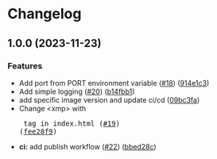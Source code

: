 # Changelog

## 1.0.0 (2023-11-23)


### Features

* Add port from PORT environment variable ([#18](https://github.com/martinbacon/docker-hello-world/issues/18)) ([914e1c3](https://github.com/martinbacon/docker-hello-world/commit/914e1c3f270424842b711466df25937a35ca835e))
* Add simple logging ([#20](https://github.com/martinbacon/docker-hello-world/issues/20)) ([b14fbb1](https://github.com/martinbacon/docker-hello-world/commit/b14fbb192182ea532dd43e806ca6dd544f672973))
* add specific image version and update ci/cd ([09bc3fa](https://github.com/martinbacon/docker-hello-world/commit/09bc3fa516fe9e34fcfc988c89571997cdda0443))
* Change &lt;xmp&gt; with <pre> tag in index.html ([#19](https://github.com/martinbacon/docker-hello-world/issues/19)) ([fee28f9](https://github.com/martinbacon/docker-hello-world/commit/fee28f90e528190aae0a95e6ed7465c896721968))
* **ci:** add publish workflow ([#22](https://github.com/martinbacon/docker-hello-world/issues/22)) ([bbed28c](https://github.com/martinbacon/docker-hello-world/commit/bbed28cb775515c10d98d8e807aae4ac06e0fa8c))
